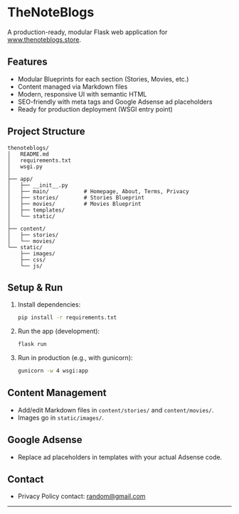 # TheNoteBlogs

A production-ready, modular Flask web application for www.thenoteblogs.store.

## Features
- Modular Blueprints for each section (Stories, Movies, etc.)
- Content managed via Markdown files
- Modern, responsive UI with semantic HTML
- SEO-friendly with meta tags and Google Adsense ad placeholders
- Ready for production deployment (WSGI entry point)

## Project Structure
```
thenoteblogs/
│   README.md
│   requirements.txt
│   wsgi.py
│
├── app/
│   ├── __init__.py
│   ├── main/           # Homepage, About, Terms, Privacy
│   ├── stories/        # Stories Blueprint
│   ├── movies/         # Movies Blueprint
│   ├── templates/
│   └── static/
│
├── content/
│   ├── stories/
│   └── movies/
└── static/
    ├── images/
    ├── css/
    └── js/
```

## Setup & Run
1. Install dependencies:
   ```bash
   pip install -r requirements.txt
   ```
2. Run the app (development):
   ```bash
   flask run
   ```
3. Run in production (e.g., with gunicorn):
   ```bash
   gunicorn -w 4 wsgi:app
   ```

## Content Management
- Add/edit Markdown files in `content/stories/` and `content/movies/`.
- Images go in `static/images/`.

## Google Adsense
- Replace ad placeholders in templates with your actual Adsense code.

## Contact
- Privacy Policy contact: random@gmail.com

---
